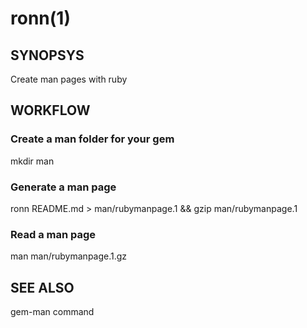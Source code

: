 ronn(1)
==================================================
## SYNOPSYS
 Create man pages with ruby

## WORKFLOW
### Create a man folder for your gem
mkdir man
### Generate a man page
ronn README.md > man/rubymanpage.1 && gzip man/rubymanpage.1
### Read a man page
man man/rubymanpage.1.gz

## SEE ALSO
gem-man command

